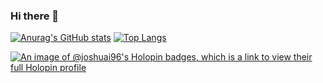 ### Hi there 👋

<!--
**joshuai96/joshuai96** is a ✨ _special_ ✨ repository because its `README.md` (this file) appears on your GitHub profile.

Here are some ideas to get you started:

- 🔭 I’m currently working on ...
- 🌱 I’m currently learning ...
- 👯 I’m looking to collaborate on ...
- 🤔 I’m looking for help with ...
- 💬 Ask me about ...
- 📫 How to reach me: ...
- 😄 Pronouns: ...
- ⚡ Fun fact: ...
-->

[![Anurag's GitHub stats](https://github-readme-stats.vercel.app/api?username=joshuai96&show=reviews,discussions_started,discussions_answered,prs_merged,prs_merged_percentage&theme=nord&show_icons=true)](https://github.com/anuraghazra/github-readme-stats)
[![Top Langs](https://github-readme-stats.vercel.app/api/top-langs/?username=joshuai96&theme=nord&show_icons=true)](https://github.com/anuraghazra/github-readme-stats)

[![An image of @joshuai96's Holopin badges, which is a link to view their full Holopin profile](https://holopin.me/joshuai96)](https://holopin.io/@joshuai96)

